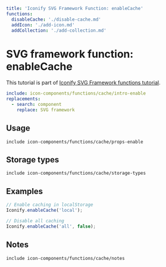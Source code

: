 ```yaml
title: 'Iconify SVG Framework Function: enableCache'
functions:
  disableCache: './disable-cache.md'
  addIcon: './add-icon.md'
  addCollection: './add-collection.md'
```

# SVG framework function: enableCache

This tutorial is part of [Iconify SVG Framework functions tutorial](./functions.md#api).

```yaml
include: icon-components/functions/cache/intro-enable
replacements:
  - search: component
    replace: SVG framework
```

## Usage

`include icon-components/functions/cache/props-enable`

## Storage types

`include icon-components/functions/cache/storage-types`

## Examples

```js
// Enable caching in localStorage
Iconify.enableCache('local');
```

```js
// Disable all caching
Iconify.enableCache('all', false);
```

## Notes

`include icon-components/functions/cache/notes`
